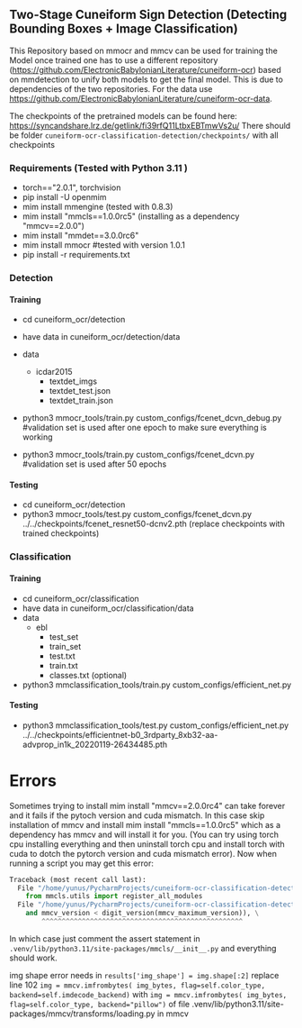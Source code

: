## Two-Stage Cuneiform Sign Detection (Detecting Bounding Boxes + Image Classification)

This Repository based on mmocr and mmcv can be used for training the Model once trained one has to use a different
repository (https://github.com/ElectronicBabylonianLiterature/cuneiform-ocr) based on mmdetection to unify both models to get the final model.
This is due to dependencies of the two repositories. For the data use https://github.com/ElectronicBabylonianLiterature/cuneiform-ocr-data.

The checkpoints of the pretrained models can be found here: https://syncandshare.lrz.de/getlink/fi39rfQ11LtbxEBTmwVs2u/
There should be folder `cuneiform-ocr-classification-detection/checkpoints/` with all checkpoints


### Requirements (Tested with Python 3.11 )
- torch=="2.0.1", torchvision
- pip install -U openmim 
- mim install mmengine (tested with 0.8.3)
- mim install "mmcls==1.0.0rc5" (installing as a dependency "mmcv==2.0.0")
- mim install "mmdet==3.0.0rc6"
- mim install mmocr #tested with version 1.0.1
- pip install -r requirements.txt


### Detection
#### Training
- cd cuneiform_ocr/detection
- have data in cuneiform_ocr/detection/data
- data
  - icdar2015
    - textdet_imgs
    - textdet_test.json
    - textdet_train.json

- python3 mmocr_tools/train.py custom_configs/fcenet_dcvn_debug.py #validation set is used after one epoch to make sure everything is working
- python3 mmocr_tools/train.py custom_configs/fcenet_dcvn.py #validation set is used after 50 epochs
#### Testing
- cd cuneiform_ocr/detection
- python3 mmocr_tools/test.py custom_configs/fcenet_dcvn.py ../../checkpoints/fcenet_resnet50-dcnv2.pth  (replace checkpoints with trained checkpoints)

### Classification
#### Training
- cd cuneiform_ocr/classification
- have data in cuneiform_ocr/classification/data
- data
  - ebl
    - test_set
    - train_set
    - test.txt
    - train.txt
    - classes.txt (optional)
- python3 mmclassification_tools/train.py custom_configs/efficient_net.py

#### Testing
- python3 mmclassification_tools/test.py custom_configs/efficient_net.py ../../checkpoints/efficientnet-b0_3rdparty_8xb32-aa-advprop_in1k_20220119-26434485.pth

# Errors
Sometimes trying to install mim install "mmcv==2.0.0rc4" can take forever and it fails
if the pytoch version and cuda mismatch. In this case skip installation of mmcv and install mim install "mmcls==1.0.0rc5"
which as a dependency has mmcv and will install it for you. (You can try using torch cpu installing everything
and then uninstall torch cpu and install torch with cuda to dotch the pytorch version and cuda mismatch error).
Now when running a script you may get this error:
```python
Traceback (most recent call last):
  File "/home/yunus/PycharmProjects/cuneiform-ocr-classification-detection/cuneiform_ocr/classification/mmclassification_tools/train.py", line 12, in <module>
    from mmcls.utils import register_all_modules
  File "/home/yunus/PycharmProjects/cuneiform-ocr-classification-detection/.venv/lib/python3.11/site-packages/mmcls/__init__.py", line 18, in <module>
    and mmcv_version < digit_version(mmcv_maximum_version)), \
        ^^^^^^^^^^^^^^^^^^^^^^^^^^^^^^^^^^^^^^^^^^^^^^^^^^
```

In which case just comment the assert statement in `.venv/lib/python3.11/site-packages/mmcls/__init__.py` and 
everything should work.

img shape error needs in `results['img_shape'] = img.shape[:2]` replace line 102 `img = mmcv.imfrombytes(
                img_bytes, flag=self.color_type, backend=self.imdecode_backend)` with `img = mmcv.imfrombytes(
                img_bytes, flag=self.color_type, backend="pillow")` of file .venv/lib/python3.11/site-packages/mmcv/transforms/loading.py in mmcv

